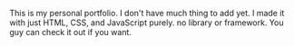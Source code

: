 This is my personal portfolio. I don't have much thing to add yet. I made it with just HTML, CSS, and JavaScript purely. no library or framework. You guy can check it out if you want.
